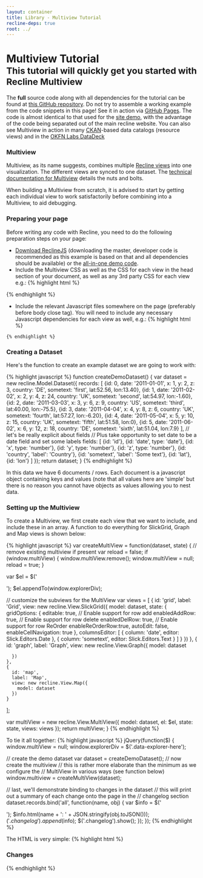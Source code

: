 ```yaml
---
layout: container
title: Library - Multiview Tutorial
recline-deps: true
root: ../
---
```


<div class="page-header">
  <h1>
    Multiview Tutorial
    <br />
    <small>This tutorial will quickly get you started with Recline Multiview</small>
  </h1>
</div>

<div class="alert alert-info">
The <strong>full</strong> source code along with all dependencies for the tutorial can be found at <a href="https://github.com/mattfullerton/recline-view-multiview-demo">this GitHub repository</a>. Do not try to assemble a working example from the code snippets in this page! See it in action via <a href="http://mattfullerton.github.io/recline-view-multiview-demo/">GitHub Pages</a>.
 The code is almost identical to that used for the <a href="../demos/multiview/">site demo</a>, with the advantage of the code being separated out of the main recline website. You can also see Multiview in action in many <a href="http://www.ckan.org">CKAN</a>-based data catalogs (resource views) and in the <a href="http://explorer.okfnlabs.org">OKFN Labs DataDeck</a></div>

### Multiview

Multiview, as its name suggests, combines multiple [Recline views](views.html) into one visualization. The different views are synced to one dataset. The [technical documentation for Multiview](src/view.multiview.html) details the nuts and bolts.

When building a Multiview from scratch, it is advised to start by getting each individual view to work satisfactorily before combining into a Multiview, to aid debugging.

### Preparing your page

Before writing any code with Recline, you need to do the following preparation steps on your page:

* [Download ReclineJS]({{page.root}}download.html) (downloading the master, developer code is recommended as this example is based on that and all dependencies should be available) or the <a href="https://github.com/mattfullerton/recline-view-multiview-demo/archive/gh-pages.zip">all-in-one demo code</a>.
* Include the Multiview CSS as well as the CSS for each view in the head section of your document, as well as any 3rd party CSS for each view e.g.:
    {% highlight html %}
<!-- you do not have to use bootstrap but we use it by default -->
<link rel="stylesheet" href="vendor/bootstrap/3.2.0/css/bootstrap.css">
<!-- vendor css -->
<link href="vendor/leaflet/0.7.3/leaflet.css" rel="stylesheet">
<link href="vendor/leaflet.markercluster/MarkerCluster.css" rel="stylesheet">
<link href="vendor/leaflet.markercluster/MarkerCluster.Default.css" rel=
  "stylesheet">
<link rel="stylesheet" href="vendor/slickgrid/2.2/slick.grid.css">

<!-- recline css -->
<link href="css/map.css" rel="stylesheet">

<link href="css/multiview.css" rel="stylesheet">
<link href="css/slickgrid.css"rel="stylesheet">
<link href="css/flot.css" rel="stylesheet">
    {% endhighlight %}

* Include the relevant Javascript files somewhere on the page (preferably before body close tag). You will need to include any necessary Javascript dependencies for each view as well, e.g.:
    {% highlight html %}
<!-- Vendor JS - general dependencies -->
<script src="vendor/jquery/1.7.1/jquery.js" type="text/javascript"></script>
<script src="vendor/underscore/1.4.4/underscore.js" type="text/javascript"></script>
<script src="vendor/backbone/1.0.0/backbone.js" type="text/javascript"></script>
<script src="vendor/mustache/0.5.0-dev/mustache.js" type="text/javascript"></script>
<script src="vendor/bootstrap/3.2.0/js/bootstrap.js" type="text/javascript"></script>

<!-- Vendor JS - view dependencies -->
<script src="vendor/leaflet/0.4.4/leaflet.js" type="text/javascript"></script>
<script src="vendor/leaflet.markercluster/leaflet.markercluster.js" type="text/javascript"></script>
<script type="text/javascript" src="vendor/flot/jquery.flot.js"></script>
<script type="text/javascript" src="vendor/flot/jquery.flot.time.js"></script>
<script type="text/javascript" src="vendor/moment/2.0.0/moment.js"></script>
<script type="text/javascript" src="vendor/slickgrid/2.2/jquery-ui-1.8.16.custom.min.js"></script>
<script src="vendor/slickgrid/2.2/jquery.event.drag-2.2.js"></script>
<script src="vendor/slickgrid/2.2/jquery.event.drop-2.2.js"></script>
<script type="text/javascript" src="vendor/slickgrid/2.2/slick.core.js"></script>
<script type="text/javascript" src="vendor/slickgrid/2.2/slick.formatters.js"></script>
<script type="text/javascript" src="vendor/slickgrid/2.2/slick.editors.js"></script>
<script type="text/javascript" src="vendor/slickgrid/2.2/slick.grid.js"></script>
<script type="text/javascript" src="vendor/slickgrid/2.2/plugins/slick.rowselectionmodel.js"></script>
<script type="text/javascript" src="vendor/slickgrid/2.2/plugins/slick.rowmovemanager.js"></script>

<!-- Recline JS (combined distribution, all views) -->
<script src="dist/recline.js" type="text/javascript"></script>
    {% endhighlight %}

### Creating a Dataset

Here's the function to create an example dataset we are going to work with:

{% highlight javascript %}
function createDemoDataset() {
  var dataset = new recline.Model.Dataset({
    records: [
      {id: 0, date: '2011-01-01', x: 1, y: 2, z: 3, country: 'DE', sometext: 'first', lat:52.56, lon:13.40},
      {id: 1, date: '2011-02-02', x: 2, y: 4, z: 24, country: 'UK', sometext: 'second', lat:54.97, lon:-1.60},
      {id: 2, date: '2011-03-03', x: 3, y: 6, z: 9, country: 'US', sometext: 'third', lat:40.00, lon:-75.5},
      {id: 3, date: '2011-04-04', x: 4, y: 8, z: 6, country: 'UK', sometext: 'fourth', lat:57.27, lon:-6.20},
      {id: 4, date: '2011-05-04', x: 5, y: 10, z: 15, country: 'UK', sometext: 'fifth', lat:51.58, lon:0},
      {id: 5, date: '2011-06-02', x: 6, y: 12, z: 18, country: 'DE', sometext: 'sixth', lat:51.04, lon:7.9}
    ],
    // let's be really explicit about fields
    // Plus take opportunity to set date to be a date field and set some labels
    fields: [
      {id: 'id'},
      {id: 'date', type: 'date'},
      {id: 'x', type: 'number'},
      {id: 'y', type: 'number'},
      {id: 'z', type: 'number'},
      {id: 'country', 'label': 'Country'},
      {id: 'sometext', 'label': 'Some text'},
      {id: 'lat'},
      {id: 'lon'}
    ]
  });
  return dataset;
}
{% endhighlight %}

In this data we have 6 documents / rows. Each document is a javascript object
containing keys and values (note that all values here are 'simple' but there is
no reason you cannot have objects as values allowing you to nest data.

### Setting up the Multiview

To create a Multiview, we first create each view that we want to include, and include these in an array. A function to do everything for SlickGrid, Graph and Map views is shown below:

{% highlight javascript %}
var createMultiView = function(dataset, state) {
  // remove existing multiview if present
  var reload = false;
  if (window.multiView) {
    window.multiView.remove();
    window.multiView = null;
    reload = true;
  }

  var $el = $('<div />');
  $el.appendTo(window.explorerDiv);

  // customize the subviews for the MultiView
  var views = [
    {
      id: 'grid',
      label: 'Grid',
      view: new recline.View.SlickGrid({
        model: dataset,
        state: {
          gridOptions: {
            editable: true,
            // Enable support for row add
            enabledAddRow: true,
            // Enable support for row delete
            enabledDelRow: true,
            // Enable support for row ReOrder 
            enableReOrderRow:true,
            autoEdit: false,
            enableCellNavigation: true
          },
          columnsEditor: [
            { column: 'date', editor: Slick.Editors.Date },
            { column: 'sometext', editor: Slick.Editors.Text }
          ]
        }
      })
    },
    {
      id: 'graph',
      label: 'Graph',
      view: new recline.View.Graph({
        model: dataset

      })
    },
    {
      id: 'map',
      label: 'Map',
      view: new recline.View.Map({
        model: dataset
      })
    }
  ];

  var multiView = new recline.View.MultiView({
    model: dataset,
    el: $el,
    state: state,
    views: views
  });
  return multiView;
}
{% endhighlight %}

To tie it all together:
{% highlight javascript %}
jQuery(function($) {
  window.multiView = null;
  window.explorerDiv = $('.data-explorer-here');

  // create the demo dataset
  var dataset = createDemoDataset();
  // now create the multiview
  // this is rather more elaborate than the minimum as we configure the
  // MultiView in various ways (see function below)
  window.multiview = createMultiView(dataset);

  // last, we'll demonstrate binding to changes in the dataset
  // this will print out a summary of each change onto the page in the
  // changelog section
  dataset.records.bind('all', function(name, obj) {
    var $info = $('<div />');
    $info.html(name + ': ' + JSON.stringify(obj.toJSON()));
    $('.changelog').append($info);
    $('.changelog').show();
  });
});
{% endhighlight %}

The HTML is very simple:
{% highlight html %}
<div class="container">
  <style type="text/css">
    .recline-slickgrid {
      height: 300px;
    }

    .changelog {
      display: none;
      border-bottom: 1px solid #ccc;
      margin-bottom: 10px;
    }
  </style>

  <div class="changelog">
    <h3>Changes</h3>
  </div>

  <div class="data-explorer-here"></div>
  <div style="clear: both;"></div>
</div>
{% endhighlight %}
